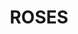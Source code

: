 ---
pid: LLP182
title: ROSES
location_transcription: Roses Garden new jersey
zipcode: 
outside_phl: 
neighborhood: 
age: '10'
age_range: 6-13
instagram: 
image_file_name: LLP_182.jpg
proposal_transcription: wow those roses are pretty
topic: Environment
topic_summary: '0'
type: Garden
keywords_other: roses, flowers
credit: soura Jerez
image_labels: 
twitter: 
facebook: 
permalink: "/monuments/llp182/"
layout: item-page
---